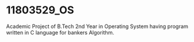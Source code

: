 # 11803529_OS
Academic Project of  B.Tech 2nd Year in Operating System having program written in C language for bankers Algorithm.
